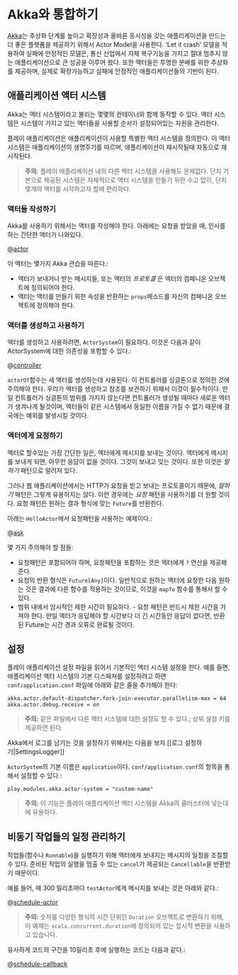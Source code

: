 <!--- Copyright (C) 2009-2015 Typesafe Inc. <http://www.typesafe.com> -->
# Akka와 통합하기

[Akka](http://akka.io/)는 추상화 단계를 높이고 확장성과 올바른 동시성을 갖는 애플리케이션을 만드는 더 좋은 플렛폼을 제공하기 위해서 Actor Model을 사용한다. ‘Let it crash’ 모델을 적용하여 실패에 안정적인 모델은, 통신 산업에서 자체 복구기능을 가지고 절대 멈추지 않는 애플리케이션으로 큰 성공을 이루어 왔다. 또한 액터들은 투명한 분배를 위한 추상화를 제공하며, 실제로 확장가능하고 실패에 안정적인 애플리케이션들의 기반이 된다.

## 애플리케이션 액터 시스템

Akka는 액터 시스템이라고 불리는 몇몇의 컨테이너와 함께 동작할 수 있다. 액터 시스템은 시스템이 가지고 있는 액터들을 사용할 순서가 설정되어있는 자원을 관리한다.

플레이 애플리케이션은 애플리케이션이 사용할 특별한 액터 시스템을 정의한다. 이 액터 시스템은 애플리케이션의 생명주기를 따르며, 애플리케이션이 재시작될때 자동으로 재시작된다.

> **주의:** 플레이 애플리케이션 내의 다른 액터 시스템을 사용해도 문제없다. 단지 기본으로 제공된 시스템은 자체적으로 액터 시스템을 만들기 위한 수고 없이, 단지 몇개의 액터를 시작하고자 할때 편리하다.

### 액터들 작성하기

Akka를 사용하기 위해서는 액터를 작성해야 한다. 아래에는 요청을 받았을 때, 인사를 하는 간단한 액터가 나와있다.

@[actor](code/ScalaAkka.scala)

이 액터는 몇가지 Akka 관습을 따른다.:

* 액터가 보내거나 받는 메시지들, 또는 액터의 _프로토콜_ 은 엑터의 컴페니온 오브젝트에 정의되어야 한다.
* 액터는 액터를 만들기 위한 속성을 반환하는 `props`메소드를 자신의 컴페니온 오브젝트에 정의해야 한다.

### 액터를 생성하고 사용하기

액터를 생성하고 사용하려면, `ActorSystem`이 필요하다. 이것은 다음과 같이 ActorSystem에 대한 의존성을 포함할 수 있다.:

@[controller](code/ScalaAkka.scala)

`actorOf`함수는 새 액터를 생성하는데 사용된다. 이 컨트롤러를 싱글톤으로 정의한 것에 주의해야 한다. 우리가 엑터를 생성하고 참조를 보관하기 위해서 이것이 필수적이다. 만일 컨트롤러가 싱글톤의 범위를 가지지 않는다면 컨트롤러가 생성될 때마다 새로운 엑터가 생겨나게 될것이며, 엑터들이 같은 시스템에서 동일한 이름을 가질 수 없기 때문에 결국에는 예외를 발생시킬 것이다.

### 엑터에게 요청하기

엑터로 할수있는 가장 간단한 일은, 엑터에게 메시지를 보내는 것이다. 엑터에게 메시지를 보내게 되면, 아무런 응답이 없을 것이다. 그것이 보내고 잊는 것이다. 또한 이것은 _말하기_ 패턴으로 알려져 있다.
  
그러나 웹 애플리케이션에서는 HTTP가 요청을 받고 보내는 프로토콜이기 때문에, _말하기_ 패턴은 그렇게 유용하지는 않다. 이런 경우에는 _요청_ 패턴을 사용하기를 더 원할 것이다. 요청 패턴은 원하는 결과 형식에 맞는 `Future`를 반환한다.

아래는 `HelloActor`에서 요청패턴을 사용하는 예제이다.:

@[ask](code/ScalaAkka.scala)

몇 가지 주의해야 할 점들:

* 요청패턴은 포함되어야 하며, 요청패턴을 포함하는 것은 엑터에게 `?` 연산을 제공해 준다.
* 요청의 반환 형식은 `Future[Any]`이다. 일반적으로 원하는 엑터에 요청한 다음 원하는 것은 결과에 다른 함수를 적용하는 것이므로, 이것을 `mapTo` 함수를 통해서 할 수 있다.
* 범위 내에서 암시적인 제한 시간이 필요하다. - 요청 패턴은 반드시 제한 시간을 가져야 한다. 만일 엑터가 응답해야 할 시간보다 더 긴 시간동안 응답이 없다면, 반환된 Future는 시간 경과 오류로 완료될 것이다.

## 설정

플레이 애플리케이션 설정 파일을 읽어서 기본적인 액터 시스템 설정을 한다. 예를 들면, 애플리케이션 액터 시스템의 기본 디스패쳐를 설정하려고 하면 `conf/application.conf` 파일에 아래와 같은 줄을 추가해야 한다:

```
akka.actor.default-dispatcher.fork-join-executor.parallelism-max = 64
akka.actor.debug.receive = on
```

> **주의:** 같은 파일에서 다른 액터 시스템에 대한 설정도 할 수 있다.; 상위 설정 키를 제공하면 된다.

Akka에서 로그를 남기는 것을 설정하기 위해서는 다음을 보자.[[로그 설정하기|SettingsLogger]]

`ActorSystem`의 기본 이름은 `application`이다. `conf/application.conf`의 항목을 통해서 설정할 수 있다.:

```
play.modules.akka.actor-system = "custom-name"
```

> **주의:** 이 기능은 플레이 애플리케이션 액터 시스템을 Akka의 클러스터에 넣는데에 유용하다.

## 비동기 작업들의 일정 관리하기

작업들(함수나 `Runnable`)을 실행하기 위해 엑터에게 보내지는 메시지의 일정을 조절할 수 있다. 준비된 작업의 실행을 멈출 수 있는 `cancel`가 제공되는 `Cancellable`을 반환받기 때문이다.

예를 들어, 매 300 밀리초마다 `testActor`에게 메시지를 보내는 것은 아래와 같다.:

@[schedule-actor](code/ScalaAkka.scala)

> **주의:** 숫자를 다양한 형식의 시간 단위인 `Duration` 오브젝트로 변환하기 위해, 이 예제는 `scala.concurrent.duration`에 정의되어 있는 암시적 변환을 사용하고 있습니다.

유사하게 코드의 구간을 10밀리초 후에 실행하는 코드는 다음과 같다.:

@[schedule-callback](code/ScalaAkka.scala)
